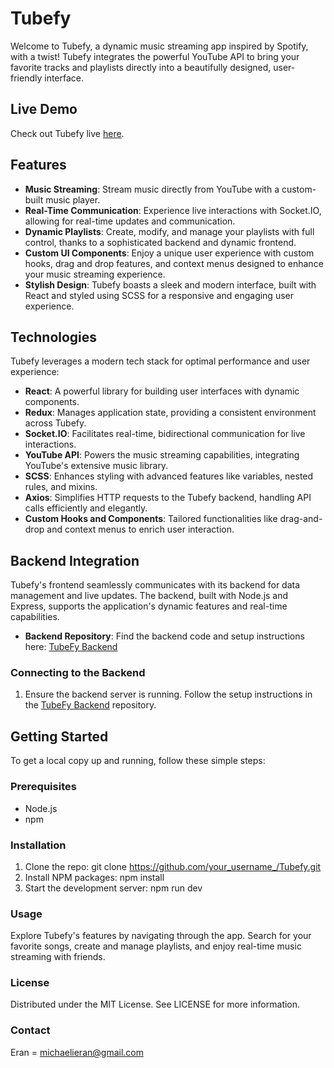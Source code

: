 # Tubefy

Welcome to Tubefy, a dynamic music streaming app inspired by Spotify, with a twist! Tubefy integrates the powerful YouTube API to bring your favorite tracks and playlists directly into a beautifully designed, user-friendly interface.

## Live Demo

Check out Tubefy live [here](https://tubefy.onrender.com/).

## Features

- **Music Streaming**: Stream music directly from YouTube with a custom-built music player.
- **Real-Time Communication**: Experience live interactions with Socket.IO, allowing for real-time updates and communication.
- **Dynamic Playlists**: Create, modify, and manage your playlists with full control, thanks to a sophisticated backend and dynamic frontend.
- **Custom UI Components**: Enjoy a unique user experience with custom hooks, drag and drop features, and context menus designed to enhance your music streaming experience.
- **Stylish Design**: Tubefy boasts a sleek and modern interface, built with React and styled using SCSS for a responsive and engaging user experience.

## Technologies

Tubefy leverages a modern tech stack for optimal performance and user experience:

- **React**: A powerful library for building user interfaces with dynamic components.
- **Redux**: Manages application state, providing a consistent environment across Tubefy.
- **Socket.IO**: Facilitates real-time, bidirectional communication for live interactions.
- **YouTube API**: Powers the music streaming capabilities, integrating YouTube's extensive music library.
- **SCSS**: Enhances styling with advanced features like variables, nested rules, and mixins.
- **Axios**: Simplifies HTTP requests to the Tubefy backend, handling API calls efficiently and elegantly.
- **Custom Hooks and Components**: Tailored functionalities like drag-and-drop and context menus to enrich user interaction.

## Backend Integration

Tubefy's frontend seamlessly communicates with its backend for data management and live updates. The backend, built with Node.js and Express, supports the application's dynamic features and real-time capabilities.

- **Backend Repository**: Find the backend code and setup instructions here: [TubeFy Backend](https://github.com/P4t4m8n/TubeFy-back)

### Connecting to the Backend

1. Ensure the backend server is running. Follow the setup instructions in the [TubeFy Backend](https://github.com/P4t4m8n/TubeFy-back) repository.


## Getting Started

To get a local copy up and running, follow these simple steps:

### Prerequisites

- Node.js
- npm

### Installation

1. Clone the repo: git clone https://github.com/your_username_/Tubefy.git
2. Install NPM packages: npm install
3. Start the development server: npm run dev

### Usage

Explore Tubefy's features by navigating through the app. Search for your favorite songs, create and manage playlists, and enjoy real-time music streaming with friends.

### License

Distributed under the MIT License. See LICENSE for more information.

### Contact

Eran = michaelieran@gmail.com






